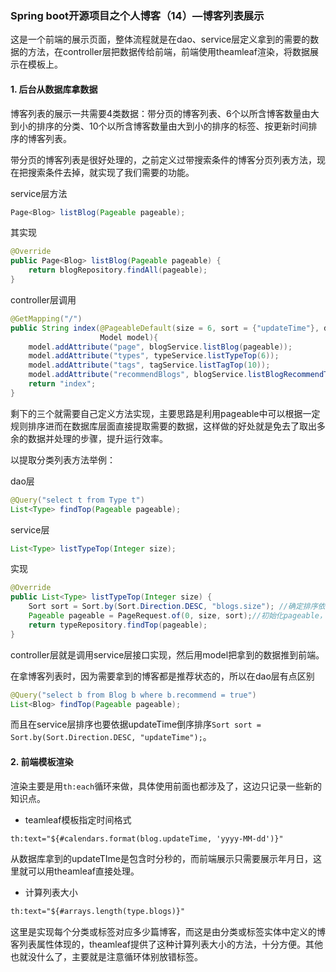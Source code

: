 ### Spring boot开源项目之个人博客（14）—博客列表展示

这是一个前端的展示页面，整体流程就是在dao、service层定义拿到的需要的数据的方法，在controller层把数据传给前端，前端使用theamleaf渲染，将数据展示在模板上。

#### 1. 后台从数据库拿数据

博客列表的展示一共需要4类数据：带分页的博客列表、6个以所含博客数量由大到小的排序的分类、10个以所含博客数量由大到小的排序的标签、按更新时间排序的博客列表。

带分页的博客列表是很好处理的，之前定义过带搜索条件的博客分页列表方法，现在把搜索条件去掉，就实现了我们需要的功能。

service层方法

~~~java
Page<Blog> listBlog(Pageable pageable);
~~~

其实现

~~~java
@Override
public Page<Blog> listBlog(Pageable pageable) {
    return blogRepository.findAll(pageable);
}
~~~

controller层调用

~~~java
@GetMapping("/")
public String index(@PageableDefault(size = 6, sort = {"updateTime"}, direction = Sort.Direction.DESC) Pageable pageable,
                    Model model){
    model.addAttribute("page", blogService.listBlog(pageable));
    model.addAttribute("types", typeService.listTypeTop(6));
    model.addAttribute("tags", tagService.listTagTop(10));
    model.addAttribute("recommendBlogs", blogService.listBlogRecommendTop(8));
    return "index";
}
~~~

剩下的三个就需要自己定义方法实现，主要思路是利用pageable中可以根据一定规则排序进而在数据库层面直接提取需要的数据，这样做的好处就是免去了取出多余的数据并处理的步骤，提升运行效率。

以提取分类列表方法举例：

dao层

~~~java
@Query("select t from Type t")
List<Type> findTop(Pageable pageable);
~~~

service层

~~~java
List<Type> listTypeTop(Integer size);
~~~

实现

~~~java
@Override
public List<Type> listTypeTop(Integer size) {
    Sort sort = Sort.by(Sort.Direction.DESC, "blogs.size"); //确定排序依据，按博客列表对象的大小倒序排列
    Pageable pageable = PageRequest.of(0, size, sort);//初始化pageable，单页以指定大小和排序查数据
    return typeRepository.findTop(pageable);
}
~~~

controller层就是调用service层接口实现，然后用model把拿到的数据推到前端。

在拿博客列表时，因为需要拿到的博客都是推荐状态的，所以在dao层有点区别

~~~java
@Query("select b from Blog b where b.recommend = true")
List<Blog> findTop(Pageable pageable);
~~~

而且在service层排序也要依据updateTime倒序排序`Sort sort = Sort.by(Sort.Direction.DESC, "updateTime");`。

#### 2. 前端模板渲染

渲染主要是用`th:each`循环来做，具体使用前面也都涉及了，这边只记录一些新的知识点。

- teamleaf模板指定时间格式

```html
th:text="${#calendars.format(blog.updateTime, 'yyyy-MM-dd')}"
```

从数据库拿到的updateTIme是包含时分秒的，而前端展示只需要展示年月日，这里就可以用theamleaf直接处理。

- 计算列表大小

```html
th:text="${#arrays.length(type.blogs)}"
```

这里是实现每个分类或标签对应多少篇博客，而这是由分类或标签实体中定义的博客列表属性体现的，theamleaf提供了这种计算列表大小的方法，十分方便。其他也就没什么了，主要就是注意循环体别放错标签。